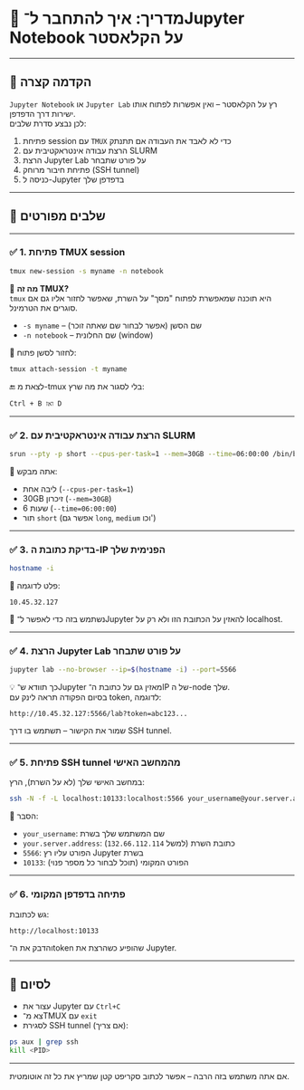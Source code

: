 
# 📓 מדריך: איך להתחבר ל־Jupyter Notebook על הקלאסטר

---

## 🔧 הקדמה קצרה

`Jupyter Notebook` או `Jupyter Lab` רץ על הקלאסטר – ואין אפשרות לפתוח אותו ישירות דרך הדפדפן.  
לכן נבצע סדרת שלבים:

1. פתיחת session עם `TMUX` כדי לא לאבד את העבודה אם תתנתק  
2. הרצת עבודה אינטראקטיבית עם SLURM  
3. הרצת Jupyter Lab על פורט שתבחר  
4. פתיחת חיבור מרוחק (SSH tunnel)  
5. כניסה ל-Jupyter בדפדפן שלך

---

## 🧪 שלבים מפורטים

---

### ✅ 1. פתיחת TMUX session

```bash
tmux new-session -s myname -n notebook
```

📘 **מה זה TMUX?**  
`tmux` היא תוכנה שמאפשרת לפתוח "מסך" על השרת, שאפשר לחזור אליו גם אם סוגרים את הטרמינל.  
- `-s myname` – שם הסשן (אפשר לבחור שם שאתה זוכר)
- `-n notebook` – שם החלונית (window)

🔁 לחזור לסשן פתוח:
```bash
tmux attach-session -t myname
```

🔚 לצאת מ-tmux בלי לסגור את מה שרץ:
```
Ctrl + B ואז D
```

---

### ✅ 2. הרצת עבודה אינטראקטיבית עם SLURM

```bash
srun --pty -p short --cpus-per-task=1 --mem=30GB --time=06:00:00 /bin/bash
```

📌 אתה מבקש:
- ליבה אחת (`--cpus-per-task=1`)
- 30GB זיכרון (`--mem=30GB`)
- 6 שעות (`--time=06:00:00`)
- תור `short` (אפשר גם `long`, `medium` וכו')

---

### ✅ 3. בדיקת כתובת ה-IP הפנימית שלך

```bash
hostname -i
```

🔎 פלט לדוגמה:
```
10.45.32.127
```

🧠 נשתמש בזה כדי לאפשר ל־Jupyter להאזין על הכתובת הזו ולא רק על localhost.

---

### ✅ 4. הרצת Jupyter Lab על פורט שתבחר

```bash
jupyter lab --no-browser --ip=$(hostname -i) --port=5566
```

💡 כך תוודא ש־Jupyter מאזין גם על כתובת ה־IP של ה-node שלך.  
בסיום הפקודה תראה לינק עם token, לדוגמה:
```
http://10.45.32.127:5566/lab?token=abc123...
```

שמור את הקישור – תשתמש בו דרך SSH tunnel.

---

### ✅ 5. פתיחת SSH tunnel מהמחשב האישי

במחשב האישי שלך (לא על השרת), הרץ:

```bash
ssh -N -f -L localhost:10133:localhost:5566 your_username@your.server.address
```

📌 הסבר:
- `your_username`: שם המשתמש שלך בשרת
- `your.server.address`: כתובת השרת (למשל `132.66.112.114`)
- `5566`: הפורט עליו רץ Jupyter בשרת
- `10133`: הפורט המקומי (תוכל לבחור כל מספר פנוי)

---

### ✅ 6. פתיחה בדפדפן המקומי

גש לכתובת:

```
http://localhost:10133
```

והדבק את ה־token שהופיע כשהרצת את Jupyter.

---

## 🛑 לסיום

- עצור את Jupyter עם `Ctrl+C`
- צא מ־TMUX עם `exit`
- לסגירת SSH tunnel (אם צריך):

```bash
ps aux | grep ssh
kill <PID>
```

---

אם אתה משתמש בזה הרבה – אפשר לכתוב סקריפט קטן שמריץ את כל זה אוטומטית.
